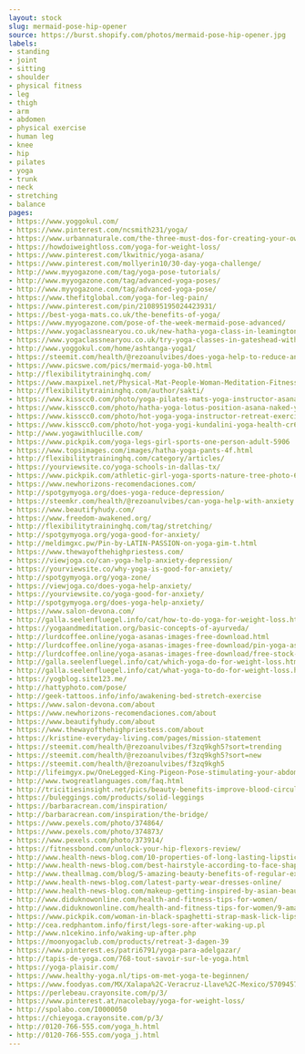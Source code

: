 ```yaml
---
layout: stock
slug: mermaid-pose-hip-opener
source: https://burst.shopify.com/photos/mermaid-pose-hip-opener.jpg
labels:
- standing
- joint
- sitting
- shoulder
- physical fitness
- leg
- thigh
- arm
- abdomen
- physical exercise
- human leg
- knee
- hip
- pilates
- yoga
- trunk
- neck
- stretching
- balance
pages:
- https://www.yoggokul.com/
- https://www.pinterest.com/ncsmith231/yoga/
- https://www.urbannaturale.com/the-three-must-dos-for-creating-your-own-home-yoga-studio/
- https://howdoiweightloss.com/yoga-for-weight-loss/
- https://www.pinterest.com/lkwitnic/yoga-asana/
- https://www.pinterest.com/mollyerin10/30-day-yoga-challenge/
- http://www.myyogazone.com/tag/yoga-pose-tutorials/
- http://www.myyogazone.com/tag/advanced-yoga-poses/
- http://www.myyogazone.com/tag/advanced-yoga-pose/
- https://www.thefitglobal.com/yoga-for-leg-pain/
- https://www.pinterest.com/pin/210895195024423931/
- https://best-yoga-mats.co.uk/the-benefits-of-yoga/
- https://www.myyogazone.com/pose-of-the-week-mermaid-pose-advanced/
- https://www.yogaclassnearyou.co.uk/new-hatha-yoga-class-in-leamington-spa-starting-friday-7th-june-at-stone-monkey-yoga-studio-in-leamington-spa
- https://www.yogaclassnearyou.co.uk/try-yoga-classes-in-gateshead-with-yogalution
- http://www.yoggokul.com/home/ashtanga-yoga1/
- https://steemit.com/health/@rezoanulvibes/does-yoga-help-to-reduce-anxiety-and-depression
- https://www.picswe.com/pics/mermaid-yoga-b0.html
- http://flexibilitytraininghq.com/
- https://www.maxpixel.net/Physical-Mat-People-Woman-Meditation-Fitness-Yoga-2557547
- http://flexibilitytraininghq.com/author/sakti/
- https://www.kisscc0.com/photo/yoga-pilates-mats-yoga-instructor-asana-yoga-serie-ceb0wx/
- https://www.kisscc0.com/photo/hatha-yoga-lotus-position-asana-naked-yoga-health-2nxvbd/
- https://www.kisscc0.com/photo/hot-yoga-yoga-instructor-retreat-exercise-health-tjteg6/
- https://www.kisscc0.com/photo/hot-yoga-yogi-kundalini-yoga-health-cr6384/
- http://www.yogawithlucille.com/
- https://www.pickpik.com/yoga-legs-girl-sports-one-person-adult-5906
- https://www.topsimages.com/images/hatha-yoga-pants-4f.html
- http://flexibilitytraininghq.com/category/articles/
- https://yourviewsite.co/yoga-schools-in-dallas-tx/
- https://www.pickpik.com/athletic-girl-yoga-sports-nature-tree-photo-6898
- https://www.newhorizons-recomendaciones.com/
- http://spotgymyoga.org/does-yoga-reduce-depression/
- https://steemkr.com/health/@rezoanulvibes/can-yoga-help-with-anxiety
- https://www.beautifyhudy.com/
- https://www.freedom-awakened.org/
- http://flexibilitytraininghq.com/tag/stretching/
- http://spotgymyoga.org/yoga-good-for-anxiety/
- http://meldimgxc.pw/Pin-by-LATIN-PASSION-on-yoga-gim-t.html
- https://www.thewayofthehighpriestess.com/
- https://viewjoga.co/can-yoga-help-anxiety-depression/
- https://yourviewsite.co/why-yoga-is-good-for-anxiety/
- http://spotgymyoga.org/yoga-zone/
- https://viewjoga.co/does-yoga-help-anxiety/
- https://yourviewsite.co/yoga-good-for-anxiety/
- http://spotgymyoga.org/does-yoga-help-anxiety/
- https://www.salon-devona.com/
- http://galla.seelenfluegel.info/cat/how-to-do-yoga-for-weight-loss.html
- https://yogaandmeditation.org/basic-concepts-of-ayurveda/
- http://lurdcoffee.online/yoga-asanas-images-free-download.html
- http://lurdcoffee.online/yoga-asanas-images-free-download/pin-yoga-asanas-pdf-telugu-free-download-17.html
- http://lurdcoffee.online/yoga-asanas-images-free-download/free-stock-photo-of-asana-balance-exercise.html
- http://galla.seelenfluegel.info/cat/which-yoga-do-for-weight-loss.html
- http://galla.seelenfluegel.info/cat/what-yoga-to-do-for-weight-loss.html
- https://yogblog.site123.me/
- http://hattyphoto.com/pose/
- http://geek-tattoos.info/info/awakening-bed-stretch-exercise
- https://www.salon-devona.com/about
- https://www.newhorizons-recomendaciones.com/about
- https://www.beautifyhudy.com/about
- https://www.thewayofthehighpriestess.com/about
- https://kristine-everyday-living.com/pages/mission-statement
- https://steemit.com/health/@rezoanulvibes/f3zq9kgh5?sort=trending
- https://steemit.com/health/@rezoanulvibes/f3zq9kgh5?sort=new
- https://steemit.com/health/@rezoanulvibes/f3zq9kgh5
- http://lifeimgyx.pw/OneLegged-King-Pigeon-Pose-stimulating-your-abdomen-and-all.html
- http://www.twogreatlanguages.com/faq.html
- http://tricitiesinsight.net/pics/beauty-benefits-improve-blood-circulation
- https://buleggings.com/products/solid-leggings
- https://barbaracrean.com/inspiration/
- http://barbaracrean.com/inspiration/the-bridge/
- https://www.pexels.com/photo/374864/
- https://www.pexels.com/photo/374873/
- https://www.pexels.com/photo/373914/
- https://fitnessbond.com/unlock-your-hip-flexors-review/
- http://www.health-news-blog.com/10-properties-of-long-lasting-lipsticks/
- http://www.health-news-blog.com/best-hairstyle-according-to-face-shape/
- http://www.theallmag.com/blog/5-amazing-beauty-benefits-of-regular-exercise/
- http://www.health-news-blog.com/latest-party-wear-dresses-online/
- http://www.health-news-blog.com/makeup-getting-inspired-by-asian-beauty/
- http://www.diduknowonline.com/health-and-fitness-tips-for-women/
- http://www.diduknowonline.com/health-and-fitness-tips-for-women/9-amazing-fitness-tips-for-women/
- https://www.pickpik.com/woman-in-black-spaghetti-strap-mask-lick-lips-girl-38403
- http://cea.redphantom.info/first/legs-sore-after-waking-up.pl
- http://www.n1cekino.info/waking-up-after.php
- https://moonyogaclub.com/products/retreat-3-dagen-39
- https://www.pinterest.es/patri6791/yoga-para-adelgazar/
- http://tapis-de-yoga.com/768-tout-savoir-sur-le-yoga.html
- https://yoga-plaisir.com/
- https://www.healthy-yoga.nl/tips-om-met-yoga-te-beginnen/
- https://www.foodyas.com/MX/Xalapa%2C-Veracruz-Llave%2C-Mexico/570945746312099/Diplomado-Yoga-Yoghismo-Xalapa-Veracruz
- https://perlebeau.crayonsite.com/p/3/
- https://www.pinterest.at/nacolebay/yoga-for-weight-loss/
- http://spolabo.com/I0000050
- https://chieyoga.crayonsite.com/p/3/
- http://0120-766-555.com/yoga_h.html
- http://0120-766-555.com/yoga_j.html
---
```

